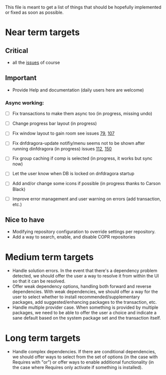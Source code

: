 This file is meant to get a list of things that should be hopefully implemented or fixed
as soon as possible. 

# Near term targets

## Critical
- all the [issues](https://github.com/manatools/dnfdragora/issues) of course

## Important
-  Provide Help and documentation (daily users here are welcome)

### Async working:
- [ ] Fix transactions to make them async too (in progress, missing undo)
- [ ] Change progress bar layout (in progress)
- [ ] Fix window layout to gain room see issues [79](https://github.com/manatools/dnfdragora/issues/79), [107](https://github.com/manatools/dnfdragora/issues/107)
- [ ] Fix dnfdragora-update notifiy/menu seems not to be shown after running dinfdragora (in progress) issues [112](https://github.com/manatools/dnfdragora/issues/112), [150](https://github.com/manatools/dnfdragora/issues/150)
- [ ] Fix group caching if comp is selected (in progress, it works but sync now)
- [ ] Let the user know when DB is locked on dnfdragora startup
- [ ] Add and/or change some icons if possible (in progress thanks to Carson Black)
- [ ] Improve error management and user warning on errors (add transaction, etc.)


## Nice to have 
-   Modifying repository configuration to override settings per repository.
-   Add a way to search, enable, and disable COPR repositories

# Medium term targets
-   Handle solution errors. In the event that there's a dependency problem detected, we should
    offer the user a way to resolve it from within the UI so that it can be resolved.
-   Offer weak dependency options, handling both forward and reverse dependencies.
    With weak dependencies, we should offer a way for the user to select whether to install
    recommended/supplementary packages, add suggested/enhancing packages to the transaction, etc.
-   Handle multiple provider case. When something is provided by multiple packages, we need to be
    able to offer the user a choice and indicate a sane default based on the system package
    set and the transaction itself.

# Long term targets
-   Handle complex dependencies. If there are conditional dependencies, we should offer ways to
    select from the set of options (in the case with Requires with "or") or offer ways to enable
    additional functionality (in the case where Requires only activate if something is installed).



